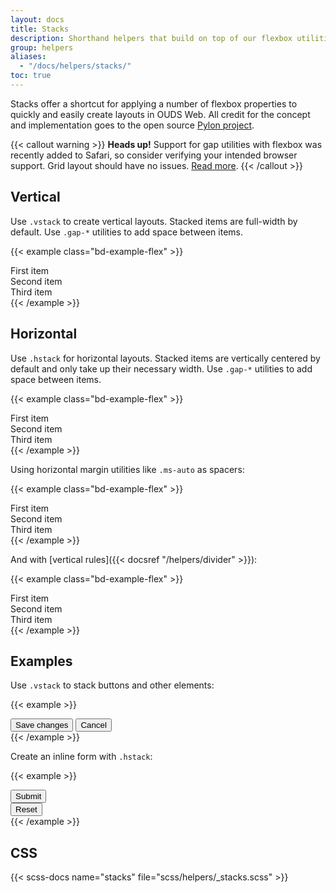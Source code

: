 ```yaml
---
layout: docs
title: Stacks
description: Shorthand helpers that build on top of our flexbox utilities to make component layout faster and easier than ever.
group: helpers
aliases:
  - "/docs/helpers/stacks/"
toc: true
---
```


Stacks offer a shortcut for applying a number of flexbox properties to quickly and easily create layouts in OUDS Web. All credit for the concept and implementation goes to the open source [Pylon project](https://almonk.github.io/pylon/).

{{< callout warning >}}
**Heads up!** Support for gap utilities with flexbox was recently added to Safari, so consider verifying your intended browser support. Grid layout should have no issues. [Read more](https://caniuse.com/flexbox-gap).
{{< /callout >}}

## Vertical

Use `.vstack` to create vertical layouts. Stacked items are full-width by default. Use `.gap-*` utilities to add space between items.

{{< example class="bd-example-flex" >}}
<div class="vstack gap-lg">
  <div class="p-sm">First item</div>
  <div class="p-sm">Second item</div>
  <div class="p-sm">Third item</div>
</div>
{{< /example >}}

## Horizontal

Use `.hstack` for horizontal layouts. Stacked items are vertically centered by default and only take up their necessary width. Use `.gap-*` utilities to add space between items.

{{< example class="bd-example-flex" >}}
<div class="hstack gap-lg">
  <div class="p-sm">First item</div>
  <div class="p-sm">Second item</div>
  <div class="p-sm">Third item</div>
</div>
{{< /example >}}

Using horizontal margin utilities like `.ms-auto` as spacers:

{{< example class="bd-example-flex" >}}
<div class="hstack gap-lg">
  <div class="p-sm">First item</div>
  <div class="p-sm ms-auto">Second item</div>
  <div class="p-sm">Third item</div>
</div>
{{< /example >}}

And with [vertical rules]({{< docsref "/helpers/divider" >}}):

{{< example class="bd-example-flex" >}}
<div class="hstack gap-lg">
  <div class="p-sm">First item</div>
  <div class="p-sm ms-auto">Second item</div>
  <div class="vr"></div>
  <div class="p-sm">Third item</div>
</div>
{{< /example >}}

## Examples

Use `.vstack` to stack buttons and other elements:

{{< example >}}
<div class="vstack gap-sm col-md-5 mx-auto">
  <button type="button" class="btn btn-strong">Save changes</button>
  <button type="button" class="btn btn-default">Cancel</button>
</div>
{{< /example >}}

Create an inline form with `.hstack`:

{{< example >}}
<div class="hstack gap-lg">
  <button type="button" class="btn btn-strong">Submit</button>
  <div class="vr"></div>
  <button type="button" class="btn btn-negative">Reset</button>
</div>
{{< /example >}}
<!-- <input class="form-control me-auto" type="text" placeholder="Add your item here..." aria-label="Add your item here...">-->

## CSS

{{< scss-docs name="stacks" file="scss/helpers/_stacks.scss" >}}
